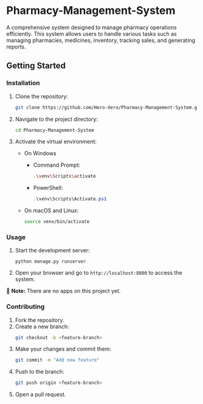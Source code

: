 # Pharmacy-Management-System
A comprehensive system designed to manage pharmacy operations efficiently. This system allows users to handle various tasks such as managing pharmacies, medicines, inventory, tracking sales, and generating reports.

## Getting Started 

### Installation

1. Clone the repository:
    ```bash
    git clone https://github.com/Hero-Xero/Pharmacy-Management-System.git
    ```
2. Navigate to the project directory:
    ```bash
    cd Pharmacy-Management-System
    ```
4. Activate the virtual environment:
    - On Windows 
        - Command Prompt:
            ```bash
            .\venv\Scripts\activate
            ```
        - PowerShell:
            ```powershell
            .\venv\Scripts\Activate.ps1
            ```
        
    - On macOS and Linux:
        ```bash
        source venv/bin/activate
        ```

### Usage

1. Start the development server:
    ```
    python manage.py runserver
    ```
2. Open your browser and go to `http://localhost:8000` to access the system.


📌 **Note:** There are no apps on this project yet.


### Contributing

1. Fork the repository.
2. Create a new branch:
    ```bash
    git checkout -b <feature-branch> 
    ```
3. Make your changes and commit them:
    ```bash
    git commit -m "Add new feature" 
    ```
4. Push to the branch:
    ```bash
    git push origin <feature-branch>
    ```
5. Open a pull request.

